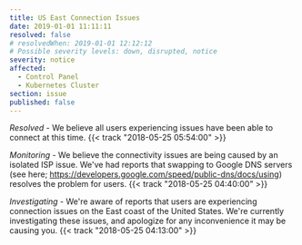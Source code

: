 ```yaml
---
title: US East Connection Issues
date: 2019-01-01 11:11:11
resolved: false
# resolvedWhen: 2019-01-01 12:12:12
# Possible severity levels: down, disrupted, notice
severity: notice
affected:
  - Control Panel
  - Kubernetes Cluster
section: issue
published: false
---
```


*Resolved* -
We believe all users experiencing issues have been able to connect at this time. {{< track "2018-05-25 05:54:00" >}}

*Monitoring* - We believe the connectivity issues are being caused by an isolated ISP issue. We've had reports that swapping to Google DNS servers (see here; https://developers.google.com/speed/public-dns/docs/using) resolves the problem for users. {{< track "2018-05-25 04:40:00" >}}

*Investigating* - We're aware of reports that users are experiencing connection issues on the East coast of the United States. We're currently investigating these issues, and apologize for any inconvenience it may be causing you. {{< track "2018-05-25 04:13:00" >}}
